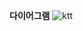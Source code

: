 **다이어그램**
![ktt](https://github.com/js102030/home-work/assets/121748946/58a00275-d216-417f-9d99-ff6d569b7452)
